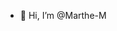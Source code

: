 - 👋 Hi, I’m @Marthe-M

<!---
Marthe-M/Marthe-M is a ✨ special ✨ repository because its `README.md` (this file) appears on your GitHub profile.
You can click the Preview link to take a look at your changes.
--->

